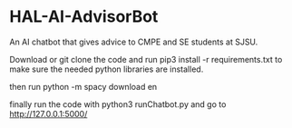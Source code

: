 # HAL-AI-AdvisorBot
An AI chatbot that gives advice to CMPE and SE students at SJSU.

Download or git clone the code and 
run pip3 install -r requirements.txt to make sure the needed python libraries are installed.

then run python -m spacy download en

finally run the code with python3 runChatbot.py and go to http://127.0.0.1:5000/
